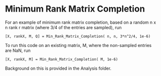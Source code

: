 # Minimum Rank Matrix Completion
For an example of minimum rank matrix completion, based on a random n x n rank r matrix (where 3/4 of the entries are sampled), run

	[X, rankX, M, Q] = Min_Rank_Matrix_Completion( n, n, 3*n^2/4, 1e-6)

To run this code on an existing matrix, M, where the non-sampled entries are NaN, run

	[X, rankX, M] = Min_Rank_Matrix_Completion( M, 1e-6)

Background on this is provided in the Analysis folder.
